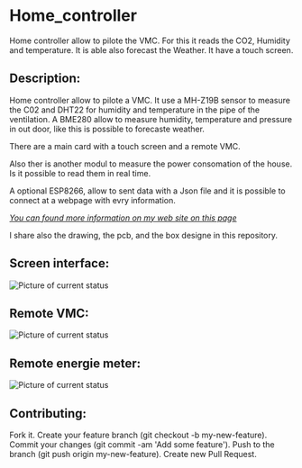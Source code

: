 # Home_controller
Home controller allow to pilote the VMC.  For this it reads the CO2, Humidity and temperature. It is able also forecast the Weather. It have a touch screen.

Description:
------------

Home controller allow to pilote a VMC. It use a MH-Z19B sensor to measure the C02 and DHT22 for humidity and temperature in the pipe of the ventilation.
A BME280 allow to measure humidity, temperature and pressure in out door, like this is possible to forecaste weather.

There are a main card with a touch screen and a remote VMC.

Also ther is another modul to measure the power consomation of the house. Is it possible to read them in real time.

A optional ESP8266, allow to sent data with a Json file and it is possible to connect at a webpage with evry information.


[*You can found more information on my web site on this page*](https://innogreentech.fr/fr/objets-connectes/mesures/70-controleur-de-vmc)


I share also the drawing, the pcb, and the box designe in this repository.


Screen interface:
----------------
![Picture of current status](https://innogreentech.fr/images/Photos/Gestionnaire%20maison/screen_one.jpg)

Remote VMC:
----------------

![Picture of current status](https://innogreentech.fr/images/Photos/Gestionnaire%20maison/remote_vmc.JPG)

Remote energie meter:
----------------

![Picture of current status](https://innogreentech.fr/images/Photos/Mesure%20de%20puissance/compteur.jpg)



Contributing:
-------------

Fork it.
Create your feature branch (git checkout -b my-new-feature).
Commit your changes (git commit -am 'Add some feature').
Push to the branch (git push origin my-new-feature).
Create new Pull Request.
